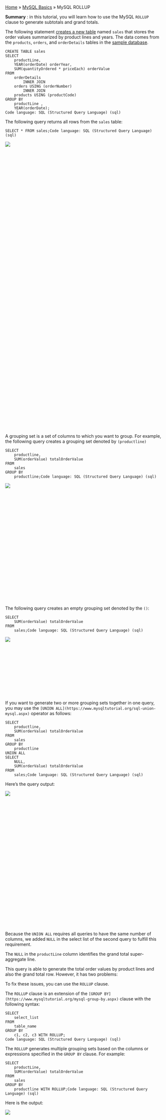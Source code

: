 

[Home](https://www.mysqltutorial.org/) » [MySQL
Basics](https://www.mysqltutorial.org/mysql-basics/) » MySQL ROLLUP



 **Summary** : in this tutorial, you will learn how to use the MySQL `ROLLUP`
clause to generate subtotals and grand totals.



The following statement [creates a new
table](https://www.mysqltutorial.org/mysql-create-table/) named `sales` that
stores the order values summarized by product lines and years. The data comes
from the `products`, `orders`, and `orderDetails` tables in the [sample
database](https://www.mysqltutorial.org/mysql-sample-database.aspx).


    
    
    CREATE TABLE sales
    SELECT
        productLine,
        YEAR(orderDate) orderYear,
        SUM(quantityOrdered * priceEach) orderValue
    FROM
        orderDetails
            INNER JOIN
        orders USING (orderNumber)
            INNER JOIN
        products USING (productCode)
    GROUP BY
        productLine ,
        YEAR(orderDate);
    Code language: SQL (Structured Query Language) (sql)



The following query returns all rows from the `sales` table:


    
    
    SELECT * FROM sales;Code language: SQL (Structured Query Language) (sql)

![](https://www.mysqltutorial.org/wp-content/uploads/2018/08/MySQL-ROLLUP-sample-table.png)
![](data:image/svg+xml,%3Csvg%20xmlns=%22http://www.w3.org/2000/svg%22%20viewBox=%220%200%20244%20439%22%3E%3C/svg%3E)


A grouping set is a set of columns to which you want to group. For example,
the following query creates a grouping set denoted by `(productline)`


    
    
    SELECT 
        productline, 
        SUM(orderValue) totalOrderValue
    FROM
        sales
    GROUP BY 
        productline;Code language: SQL (Structured Query Language) (sql)

![](https://www.mysqltutorial.org/wp-content/uploads/2018/08/MySQL-ROLLUP-GROUP-BY-clause.png)
![](data:image/svg+xml,%3Csvg%20xmlns=%22http://www.w3.org/2000/svg%22%20viewBox=%220%200%20219%20158%22%3E%3C/svg%3E)


The following query creates an empty grouping set denoted by the `()`:


    
    
    SELECT 
        SUM(orderValue) totalOrderValue
    FROM
        sales;Code language: SQL (Structured Query Language) (sql)

![](https://www.mysqltutorial.org/wp-content/uploads/2018/08/MySQL-ROLLUP-Empty-Grouping-Set.png)
![](data:image/svg+xml,%3Csvg%20xmlns=%22http://www.w3.org/2000/svg%22%20viewBox=%220%200%20114%2039%22%3E%3C/svg%3E)


If you want to generate two or more grouping sets together in one query, you
may use the `[UNION ALL](https://www.mysqltutorial.org/sql-union-mysql.aspx)`
operator as follows:


    
    
    SELECT 
        productline, 
        SUM(orderValue) totalOrderValue
    FROM
        sales
    GROUP BY 
        productline 
    UNION ALL
    SELECT 
        NULL, 
        SUM(orderValue) totalOrderValue
    FROM
        sales;Code language: SQL (Structured Query Language) (sql)



Here’s the query output:

![](https://www.mysqltutorial.org/wp-content/uploads/2018/08/MySQL-ROLLUP-UNION-ALL.png)
![](data:image/svg+xml,%3Csvg%20xmlns=%22http://www.w3.org/2000/svg%22%20viewBox=%220%200%20217%20181%22%3E%3C/svg%3E)


Because the `UNION ALL` requires all queries to have the same number of
columns, we added `NULL` in the select list of the second query to fulfill
this requirement.



The `NULL` in the `productLine` column identifies the grand total super-
aggregate line.



This query is able to generate the total order values by product lines and
also the grand total row. However, it has two problems:



To fix these issues, you can use the `ROLLUP` clause.



The `ROLLUP` clause is an extension of the `[GROUP
BY](https://www.mysqltutorial.org/mysql-group-by.aspx)` clause with the
following syntax:


    
    
    SELECT 
        select_list
    FROM 
        table_name
    GROUP BY
        c1, c2, c3 WITH ROLLUP;
    Code language: SQL (Structured Query Language) (sql)



The `ROLLUP` generates multiple grouping sets based on the columns or
expressions specified in the `GROUP BY` clause. For example:


    
    
    SELECT 
        productLine, 
        SUM(orderValue) totalOrderValue
    FROM
        sales
    GROUP BY 
        productline WITH ROLLUP;Code language: SQL (Structured Query Language) (sql)



Here is the output:

![](https://www.mysqltutorial.org/wp-content/uploads/2018/08/MySQL-ROLLUP-example.png)
![](data:image/svg+xml,%3Csvg%20xmlns=%22http://www.w3.org/2000/svg%22%20viewBox=%220%200%20202%20176%22%3E%3C/svg%3E)


As clearly shown in the output, the `ROLLUP` clause generates not only the
subtotals but also the grand total of the order values.



If you have more than one column specified in the `GROUP BY` clause, the
`ROLLUP` clause assumes a hierarchy among the input columns.



For example:


    
    
    GROUP BY c1, c2, c3 WITH ROLLUPCode language: SQL (Structured Query Language) (sql)



The `ROLLUP` assumes that there is the following hierarchy:


    
    
    c1 > c2 > c3Code language: SQL (Structured Query Language) (sql)



And it generates the following grouping sets:


    
    
    (c1, c2, c3)
    (c1, c2)
    (c1)
    ()Code language: SQL (Structured Query Language) (sql)



And in case you have two columns specified in the `GROUP BY` clause:


    
    
    GROUP BY c1, c2 WITH ROLLUPCode language: SQL (Structured Query Language) (sql)



then the `ROLLUP` generates the following grouping sets:


    
    
    (c1, c2)
    (c1)
    ()Code language: SQL (Structured Query Language) (sql)



See the following query example:


    
    
    SELECT 
        productLine, 
        orderYear,
        SUM(orderValue) totalOrderValue
    FROM
        sales
    GROUP BY 
        productline, 
        orderYear 
    WITH ROLLUP;Code language: SQL (Structured Query Language) (sql)



Here is the output:

![](https://www.mysqltutorial.org/wp-content/uploads/2018/08/MySQL-ROLLUP-hierarchy.png)
![](data:image/svg+xml,%3Csvg%20xmlns=%22http://www.w3.org/2000/svg%22%20viewBox=%220%200%20264%20599%22%3E%3C/svg%3E)


The `ROLLUP` generates the subtotal row every time the product line changes
and the grand total at the end of the result.



The hierarchy in this case is:


    
    
    productLine > orderYearCode language: SQL (Structured Query Language) (sql)



If you reverse the hierarchy, for example:


    
    
    SELECT 
        orderYear,
        productLine, 
        SUM(orderValue) totalOrderValue
    FROM
        sales
    GROUP BY 
        orderYear,
        productline
    WITH ROLLUP;Code language: SQL (Structured Query Language) (sql)



The following picture shows the output:

![](https://www.mysqltutorial.org/wp-content/uploads/2018/08/MySQL-ROLLUP-another-hierarchy.png)
![](data:image/svg+xml,%3Csvg%20xmlns=%22http://www.w3.org/2000/svg%22%20viewBox=%220%200%20265%20523%22%3E%3C/svg%3E)


The `ROLLUP` generates the subtotal every time the year changes and the grand
total at the end of the result set.



The hierarchy in this example is:


    
    
    orderYear > productLine
    Code language: SQL (Structured Query Language) (sql)



To check whether `NULL` in the result set represents the subtotals or grand
totals, you use the `GROUPING()` function.



The `GROUPING()` function returns 1 when `NULL` occurs in a supper-aggregate
row, otherwise, it returns 0.



The `GROUPING()` function can be used in the select list, `HAVING` clause, and
(as of MySQL 8.0.12 ) `ORDER BY` clause.



Consider the following query:


    
    
    SELECT 
        orderYear,
        productLine, 
        SUM(orderValue) totalOrderValue,
        GROUPING(orderYear),
        GROUPING(productLine)
    FROM
        sales
    GROUP BY 
        orderYear,
        productline
    WITH ROLLUP;Code language: SQL (Structured Query Language) (sql)



The following picture shows the output:

![](https://www.mysqltutorial.org/wp-content/uploads/2018/08/MySQL-ROLLUP-GROUPING-function-example.png)
![](data:image/svg+xml,%3Csvg%20xmlns=%22http://www.w3.org/2000/svg%22%20viewBox=%220%200%20527%20516%22%3E%3C/svg%3E)


The `GROUPING(orderYear)` returns 1 when `NULL` in the `orderYear` column
occurs in a super-aggregate row, 0 otherwise.



Similarly, the `GROUPING(productLine)` returns 1 when `NULL` in the
`productLine` column occurs in a super-aggregate row, 0 otherwise.



We often use `GROUPING()` function to substitute meaningful labels for super-
aggregate `NULL` values instead of displaying it directly.



The following example shows how to combine the
`[IF()](https://www.mysqltutorial.org/mysql-if-function.aspx)` function with
the `GROUPING()` function to substitute labels for the super-aggregate `NULL`
values in `orderYear` and `productLine` columns:


    
    
    SELECT 
        IF(GROUPING(orderYear),
            'All Years',
            orderYear) orderYear,
        IF(GROUPING(productLine),
            'All Product Lines',
            productLine) productLine,
        SUM(orderValue) totalOrderValue
    FROM
        sales
    GROUP BY 
        orderYear , 
        productline 
    WITH ROLLUP;Code language: SQL (Structured Query Language) (sql)



The output is:

![](https://www.mysqltutorial.org/wp-content/uploads/2018/08/MySQL-ROLLUP-GROUPING-function-substitution.png)
![](data:image/svg+xml,%3Csvg%20xmlns=%22http://www.w3.org/2000/svg%22%20viewBox=%220%200%20282%20518%22%3E%3C/svg%3E)


In this tutorial, you have learned how to use the MySQL `ROLLUP()` to generate
multiple grouping sets considering a hierarchy between columns specified in
the `GROUP BY` clause.

![](https://www.mysqltutorial.org/wp-content/themes/evolution/img/left.svg)
![](data:image/svg+xml,%3Csvg%20xmlns=%22http://www.w3.org/2000/svg%22%20viewBox=%220%200%2032%2032%22%3E%3C/svg%3E)
![](https://www.mysqltutorial.org/wp-content/themes/evolution/img/right.svg)
![](data:image/svg+xml,%3Csvg%20xmlns=%22http://www.w3.org/2000/svg%22%20viewBox=%220%200%2032%2032%22%3E%3C/svg%3E)


All MySQL tutorials are practical and easy-to-follow, with SQL script and
screenshots available. [More About Us](/about-us/)

